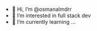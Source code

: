 - 👋 Hi, I’m @osmanalmdrr
- 👀 I’m interested in full stack dev
- 🌱 I’m currently learning ...
  

<!---
osmanalmdrr/osmanalmdrr is a ✨ special ✨ repository because its `README.md` (this file) appears on your GitHub profile.
You can click the Preview link to take a look at your changes.
--->
